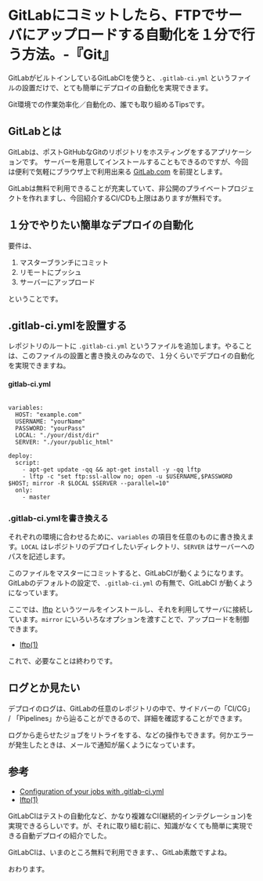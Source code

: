 # GitLabにコミットしたら、FTPでサーバにアップロードする自動化を１分で行う方法。-『Git』



GitLabがビルトインしているGitLabCIを使うと、`.gitlab-ci.yml` というファイルの設置だけで、とても簡単にデプロイの自動化を実現できます。

Git環境での作業効率化／自動化の、誰でも取り組めるTipsです。





## GitLabとは

GitLabは、ポストGitHubなGitのリポジトリをホスティングをするアプリケーションです。
サーバーを用意してインストールすることもできるのですが、今回は便利で気軽にブラウザ上で利用出来る [GitLab.com](https://about.gitlab.com/) を前提とします。

GitLabは無料で利用できることが充実していて、非公開のプライベートプロジェクトを作れますし、今回紹介するCI/CDも上限はありますが無料です。





## １分でやりたい簡単なデプロイの自動化

要件は、

1. マスターブランチにコミット
2. リモートにプッシュ
3. サーバーにアップロード

ということです。




## .gitlab-ci.ymlを設置する

レポジトリのルートに `.gitlab-ci.yml` というファイルを追加します。やることは、このファイルの設置と書き換えのみなので、１分くらいでデプロイの自動化を実現できますね。


#### gitlab-ci.yml

```

variables:
  HOST: "example.com"
  USERNAME: "yourName"
  PASSWORD: "yourPass"
  LOCAL: "./your/dist/dir"
  SERVER: "./your/public_html"

deploy:
  script:
    - apt-get update -qq && apt-get install -y -qq lftp
    - lftp -c "set ftp:ssl-allow no; open -u $USERNAME,$PASSWORD $HOST; mirror -R $LOCAL $SERVER --parallel=10"
  only:
    - master

```

### .gitlab-ci.ymlを書き換える

それぞれの環境に合わせるために、`variables` の項目を任意のものに書き換えます。`LOCAL` はレポジトリのデプロイしたいディレクトリ、`SERVER` はサーバーへのパスを記述します。

このファイルをマスターにコミットすると、GitLabCIが動くようになります。GitLabのデフォルトの設定で、`.gitlab-ci.yml` の有無で、GitLabCI が動くようになっています。

ここでは、[lftp](https://lftp.yar.ru/) というツールをインストールし、それを利用してサーバに接続しています。`mirror` にいろいろなオプションを渡すことで、アップロードを制御できます。

* [lftp(1)](https://qz.tsugumi.org/man_lftp.html)


これで、必要なことは終わりです。





## ログとか見たい

デプロイのログは、GitLabの任意のレポジトリの中で、サイドバーの「CI/CG」 / 「Pipelines」から辿ることができるので、詳細を確認することができます。

ログから走らせたジョブをリトライをする、などの操作もできます。何かエラーが発生したときは、メールで通知が届くようになっています。





## 参考

* [Configuration of your jobs with .gitlab-ci.yml](https://gitlab.com/help/ci/yaml/README)
* [lftp(1)](https://qz.tsugumi.org/man_lftp.html)


GitLabCIはテストの自動化など、かなり複雑なCI(継続的インテグレーション)を実現できるらしいです。が、それに取り組む前に、知識がなくても簡単に実現できる自動デプロイの紹介でした。

GitLabCIは、いまのところ無料で利用できます、、GitLab素敵ですよね。












おわります。
